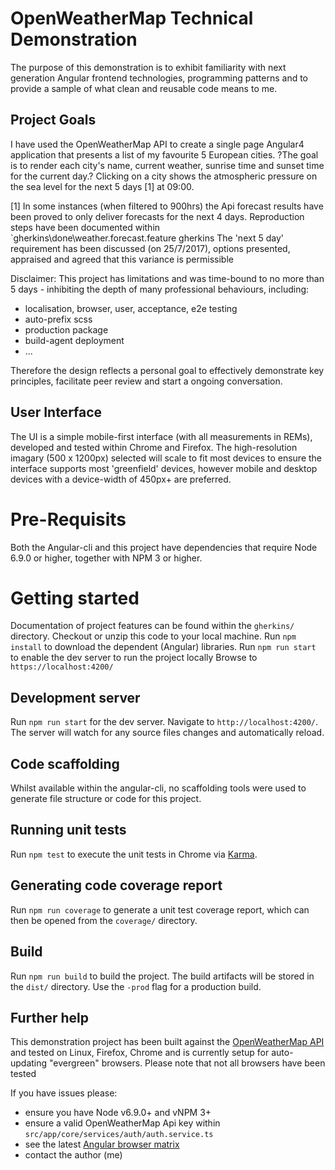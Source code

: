 # OpenWeatherMap Technical Demonstration

The purpose of this demonstration is to exhibit familiarity with next generation Angular frontend technologies,
programming patterns and to provide a sample of what clean and reusable code means to me.

## Project Goals

I have used the OpenWeatherMap API to create a single page Angular4 application that presents a list
of my favourite 5 European cities. ?The goal is to render each city's name, current weather,
sunrise time and sunset time for the current day.? Clicking on a city shows the atmospheric
pressure on the sea level for the next 5 days [1] at 09:00.

[1] In some instances (when filtered to 900hrs) the Api forecast results have been proved to only deliver forecasts for the next 4 days.
Reproduction steps have been documented within `gherkins\done\weather.forecast.feature gherkins 
The 'next 5 day' requirement has been discussed (on 25/7/2017), options presented, appraised and agreed that this variance is permissible
 
Disclaimer: This project has limitations and was time-bound to no more than 5 days - inhibiting the depth of many professional behaviours, including:

 * localisation, browser, user, acceptance, e2e testing
 * auto-prefix scss
 * production package
 * build-agent deployment
 * ...
 
Therefore the design reflects a personal goal to effectively demonstrate key principles, facilitate peer review and start a ongoing conversation.

## User Interface

The UI is a simple mobile-first interface (with all measurements in REMs), developed and tested within Chrome and Firefox.
The high-resolution imagary (500 x 1200px) selected will scale to fit most devices to ensure the interface supports most 'greenfield' devices, however mobile and desktop devices with a device-width of 450px+ are preferred.

# Pre-Requisits

Both the Angular-cli and this project have dependencies that require Node 6.9.0 or higher, together with NPM 3 or higher.

# Getting started

Documentation of project features can be found within the `gherkins/` directory.
Checkout or unzip this code to your local machine.
Run `npm install` to download the dependent (Angular) libraries.
Run `npm run start` to enable the dev server to run the project locally
Browse to `https://localhost:4200/`
 
## Development server

Run `npm run start` for the dev server. Navigate to `http://localhost:4200/`.
The server will watch for any source files changes and automatically reload.

## Code scaffolding

Whilst available within the angular-cli, no scaffolding tools were used to generate file structure or code for this project.

## Running unit tests

Run `npm test` to execute the unit tests in Chrome via [Karma](https://karma-runner.github.io).

## Generating code coverage report

Run `npm run coverage` to generate a unit test coverage report, which can then be opened from the `coverage/` directory.

## Build

Run `npm run build` to build the project.
The build artifacts will be stored in the `dist/` directory. Use the `-prod` flag for a production build.

## Further help

This demonstration project has been built against the [OpenWeatherMap API](http://openweathermap.org) and tested on Linux, Firefox, Chrome and is currently setup for auto-updating "evergreen" browsers. Please note that not all browsers have been tested

If you have issues please:

 * ensure you have Node v6.9.0+ and vNPM 3+
 * ensure a valid OpenWeatherMap Api key within `src/app/core/services/auth/auth.service.ts`
 * see the latest [Angular browser matrix](https://angular.io/docs/ts/latest/guide/browser-support.html)
 * contact the author (me)
